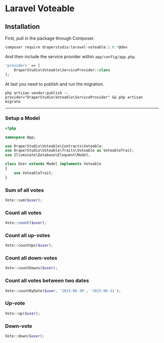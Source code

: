 # Laravel Voteable

## Installation

First, pull in the package through Composer.

```js
composer require draperstudio/laravel-voteable:1.0.*@dev
```

And then include the service provider within `app/config/app.php`.

```php
'providers' => [
    DraperStudio\Voteable\ServiceProvider::class
];
```

At last you need to publish and run the migration.

```
php artisan vendor:publish --provider="DraperStudio\Voteable\ServiceProvider" && php artisan migrate
```

-----

### Setup a Model
```php
<?php

namespace App;

use DraperStudio\Voteable\Contracts\Voteable;
use DraperStudio\Voteable\Traits\Voteable as VoteableTrait;
use Illuminate\Database\Eloquent\Model;

class User extends Model implements Voteable
{
    use VoteableTrait;
}

```

### Sum of all votes
```php
Vote::sum($user);
```

### Count all votes
```php
Vote::count($user);
```

### Count all up-votes
```php
Vote::countUps($user);
```

### Count all down-votes
```php
Vote::countDowns($user);
```

### Count all votes between two dates
```php
Vote::countByDate($user, '2015-06-30', '2015-06-31');
```

### Up-vote
```php
Vote::up($user);
```

### Down-vote
```php
Vote::down($user);
```
